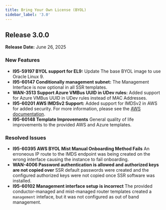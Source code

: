 ```yaml
---
title: Bring Your Own License (BYOL)
sidebar_label: '3.0'
---
```

## Release 3.0.0

**Release Date:** June 26, 2025

### New Features
- **I95-59197 BYOL support for EL9:** Update The base BYOL image to use Oracle Linux 9.
- **I95-60147 Conditionally management subnet:** The Management Interface is now optional in all SSR templates.
- **WAN-3513 Support Azure VMBus UUID in UDev rules:** Added support for Azure VMBus UUID in UDev rules instead of MAC Addresses.
- **I95-60201 AWS IMDSv2 Support:** Added support for IMDSv2 in AWS for added security. For more information, please see the [AWS documentation](https://docs.aws.amazon.com/AWSEC2/latest/UserGuide/configuring-instance-metadata-service.html).
- **I95-60148 Template Improvements** General quality of life improvements to the provided AWS and Azure templates.


### Resolved Issues
- **I95-60395 AWS BYOL Mist Manual Onboarding Method Fails** An erroneous IP route to the IMDS endpoint was being created on the wrong interface causing the instance to fail onboarding.
- **WAN-4006 Password authentication is allowed and authorized keys are not copied over** SSR default passwords were created and the configured authorized keys were not copied once SSR software was installed.
- **I95-60102 Management interface setup is incorrect** The provided conductor-managed and mist-managed router templates created a `management` inteface, but it was not configured as out of band management.